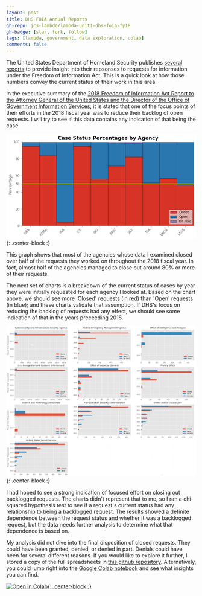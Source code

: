 ```yaml
---
layout: post
title: DHS FOIA Annual Reports
gh-repo: jcs-lambda/lambda-unit1-dhs-foia-fy18
gh-badge: [star, fork, follow]
tags: [lambda, government, data exploration, colab]
comments: false
---
```


The United States Department of Homeland Security publishes [several reports](https://www.dhs.gov/foia-annual-reports) to provide insight into their repsonses to requests for information under the Freedom of Information Act. This is a quick look at how those numbers convey the current status of their work in this area.

In the executive summary of the [2018 Freedom of Information Act Report to the Attorney General of the United States and the Director of the Office of Government Information Services](https://www.dhs.gov/sites/default/files/publications/dhs_fy2018_foia_report_updated.pdf), it is stated that one of the focus points of their efforts in the 2018 fiscal year was to reduce their backlog of open requests. I will try to see if this data contains any indication of that being the case.

![DHS FOIA FY18 Case Status Percentages by Agency](https://github.com/jcs-lambda/lambda-unit1-dhs-foia-fy18/raw/master/DHS_FOIA_FY18_CaseStatusPercentagesByAgency.png){: .center-block :}

This graph shows that most of the agencies whose data I examined closed over half of the requests they worked on throughout the 2018 fiscal year. In fact, almost half of the agencies managed to close out around 80% or more of their requests.

The next set of charts is a breakdown of the current status of cases by year they were initially requested for each agency I looked at. Based on the chart above, we should see more 'Closed' requests (in red) than 'Open' requests (in blue); and these charts validate that assumption. If DHS's focus on reducing the backlog of requests had any effect, we should see some indication of that in the years preceeding 2018.

![DHS FOIA FY18 Case Status Counts by Fiscal Year per Agency](https://github.com/jcs-lambda/lambda-unit1-dhs-foia-fy18/raw/master/DHS_FOIA_FY18_CaseStatusCountsByFiscalYearOfInitialRequestPerAgency.png){: .center-block :}

I had hoped to see a strong indication of focused effort on closing out backlogged requests. The charts didn't represent that to me, so I ran a chi-squared hypothesis test to see if a request's current status had any relationship to being a backlogged request. The results showed a definite dependence between the request status and whether it was a backlogged request, but the data needs further analysis to determine what that dependence is based on.

My analysis did not dive into the final disposition of closed requests. They could have been granted, denied, or denied in part. Denials could have been for several different reasons. If you would like to explore it further, I stored a copy of the full spreadsheets in [this github repository](https://github.com/jcs-lambda/lambda-unit1-dhs-foia-fy18). Alternatively, you could jump right into the [Google Colab notebook](https://colab.research.google.com/github/jcs-lambda/lambda-unit1-dhs-foia-fy18/blob/master/jcs_DS10_Unit1_DataStorytelling.ipynb) and see what insights you can find.

[![Open in Colab](https://colab.research.google.com/assets/colab-badge.svg){: .center-block :}](https://colab.research.google.com/github/jcs-lambda/lambda-unit1-dhs-foia-fy18/blob/master/jcs_DS10_Unit1_DataStorytelling.ipynb)
